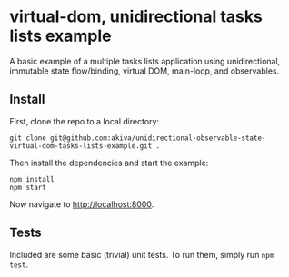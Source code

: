 # virtual-dom, unidirectional tasks lists example

A basic example of a multiple tasks lists application using
unidirectional, immutable state flow/binding, virtual DOM, main-loop,
and observables.

## Install

First, clone the repo to a local directory:

```
git clone git@github.com:akiva/unidirectional-observable-state-virtual-dom-tasks-lists-example.git .
```

Then install the dependencies and start the example:

```
npm install
npm start
```

Now navigate to <http://localhost:8000>.

## Tests

Included are some basic (trivial) unit tests. To run them, simply run
`npm test`.
